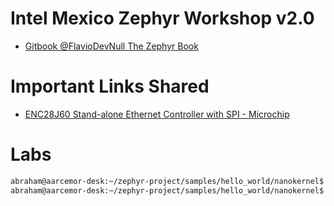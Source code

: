 # Intel Mexico Zephyr Workshop v2.0

- [Gitbook @FlavioDevNull The Zephyr Book](https://flaviodevnull.gitbooks.io/the-zephyr-book/content/)

# Important Links Shared

- [ENC28J60 Stand-alone Ethernet Controller with SPI - Microchip](http://ww1.microchip.com/downloads/en/devicedoc/39662a.pdf)

# Labs

```sh
abraham@aarcemor-desk:~/zephyr-project/samples/hello_world/nanokernel$ make pristine
abraham@aarcemor-desk:~/zephyr-project/samples/hello_world/nanokernel$ make BOARD=qemu
```